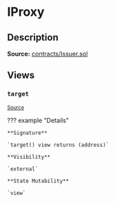 # IProxy

## Description

**Source:** [contracts/Issuer.sol](https://github.com/Synthetixio/synthetix/tree/v2.99.0-alpha/contracts/Issuer.sol)

## Views

### `target`

<sub>[Source](https://github.com/Synthetixio/synthetix/tree/v2.99.0-alpha/contracts/Issuer.sol#L31)</sub>

??? example "Details"

    **Signature**

    `target() view returns (address)`

    **Visibility**

    `external`

    **State Mutability**

    `view`
